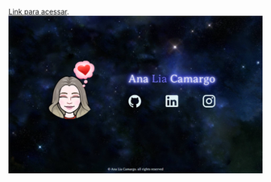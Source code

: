  [Link para acessar](https://analiapcamargo.github.io/perfil/).
![Preview](/assets/preview.png "Demonstração")



